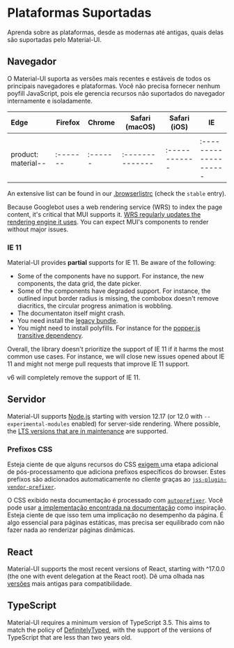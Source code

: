 # Plataformas Suportadas

<p class="description">Aprenda sobre as plataformas, desde as modernas até antigas, quais delas são suportadas pelo Material-UI.</p>

## Navegador

O Material-UI suporta as versões mais recentes e estáveis de todos os principais navegadores e plataformas. Você não precisa fornecer nenhum poyfill JavaScript, pois ele gerencia recursos não suportados do navegador internamente e isoladamente.

<!-- #stable-snapshot -->

| Edge | Firefox | Chrome | Safari (macOS) | Safari (iOS) | IE |
|:---- | ------- | ------ | -------------- | ------------ | -- |
|      |         |        |                |              |    |
 product: material-- |:------- |:------ |:-------------- |:------------ |:-------------------- | | >= 85 | >= 78 | >= 84 | >= 13 | >= 12.1 | 11 (suporte parcial) |

<!-- #default-branch-switch -->

An extensive list can be found in our [.browserlistrc](https://github.com/mui/material-ui/blob/HEAD/.browserslistrc#L12-L27) (check the `stable` entry).

Because Googlebot uses a web rendering service (WRS) to index the page content, it's critical that MUI supports it. [WRS regularly updates the rendering engine it uses](https://webmasters.googleblog.com/2019/05/the-new-evergreen-googlebot.html). You can expect MUI's components to render without major issues.

### IE 11

Material-UI provides **partial** supports for IE 11. Be aware of the following:

- Some of the components have no support. For instance, the new components, the data grid, the date picker.
- Some of the components have degraded support. For instance, the outlined input border radius is missing, the combobox doesn't remove diacritics, the circular progress animation is wobbling.
- The documentaton itself might crash.
- You need install the [legacy bundle](/guides/minimizing-bundle-size/#legacy-bundle).
- You might need to install polyfills. For instance for the [popper.js transitive dependency](https://popper.js.org/docs/v2/browser-support/#ie11).

Overall, the library doesn't prioritize the support of IE 11 if it harms the most common use cases. For instance, we will close new issues opened about IE 11 and might not merge pull requests that improve IE 11 support.

v6 will completely remove the support of IE 11.

## Servidor

<!-- #stable-snapshot -->

Material-UI supports [Node.js](https://github.com/nodejs/node) starting with version 12.17 (or 12.0 with `--experimental-modules` enabled) for server-side rendering. Where possible, the [LTS versions that are in maintenance](https://github.com/nodejs/Release#release-schedule) are supported.

### Prefixos CSS

Esteja ciente de que alguns recursos do CSS [ exigem ](https://github.com/cssinjs/jss/issues/279) uma etapa adicional de pós-processamento que adiciona prefixos específicos do browser. Estes prefixos são adicionados automaticamente no cliente graças ao [`jss-plugin-vendor-prefixer`](https://www.npmjs.com/package/jss-plugin-vendor-prefixer).

O CSS exibido nesta documentação é processado com [`autoprefixer`](https://www.npmjs.com/package/autoprefixer). Você pode usar [a implementação encontrada na documentação](https://github.com/mui/material-ui/blob/47aa5aeaec1d4ac2c08fd0e84277d6b91e497557/pages/_document.js#L123) como inspiração. Esteja ciente de que isso tem uma implicação no desempenho da página. É algo essencial para páginas estáticas, mas precisa ser equilibrado com não fazer nada ao renderizar páginas dinâmicas.

## React

<!-- #react-peer-version -->

Material-UI supports the most recent versions of React, starting with ^17.0.0 (the one with event delegation at the React root). Dê uma olhada nas [versões](https://mui.com/versions/) mais antigas para compatibilidade.

## TypeScript

Material-UI requires a minimum version of TypeScript 3.5. This aims to match the policy of [DefinitelyTyped](https://github.com/DefinitelyTyped/DefinitelyTyped), with the support of the versions of TypeScript that are less than two years old.
